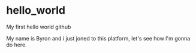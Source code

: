 # hello_world
My first hello world github

My name is Byron and i just joned to this platform, let's see how
I'm gonna do here.
